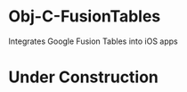 Obj-C-FusionTables
==================

Integrates Google Fusion Tables into iOS apps

Under Construction
====================

